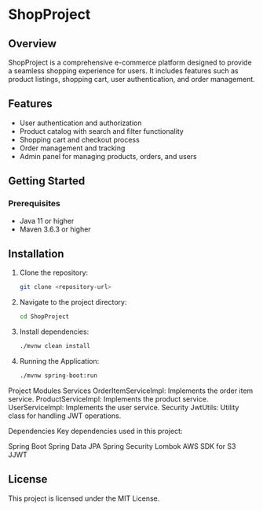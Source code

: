 # ShopProject

## Overview

ShopProject is a comprehensive e-commerce platform designed to provide a seamless shopping experience for users. It includes features such as product listings, shopping cart, user authentication, and order management.

## Features

- User authentication and authorization
- Product catalog with search and filter functionality
- Shopping cart and checkout process
- Order management and tracking
- Admin panel for managing products, orders, and users

## Getting Started

### Prerequisites

- Java 11 or higher
- Maven 3.6.3 or higher

## Installation

1. Clone the repository:

   ```bash
   git clone <repository-url>
   ```

2. Navigate to the project directory:

   ```bash
   cd ShopProject
   ```

3. Install dependencies:

   ```bash
   ./mvnw clean install
   ```

4. Running the Application:

   ```bash
   ./mvnw spring-boot:run
   ```

Project Modules
Services
OrderItemServiceImpl: Implements the order item service.
ProductServiceImpl: Implements the product service.
UserServiceImpl: Implements the user service.
Security
JwtUtils: Utility class for handling JWT operations.

Dependencies
Key dependencies used in this project:

Spring Boot
Spring Data JPA
Spring Security
Lombok
AWS SDK for S3
JJWT

## License

This project is licensed under the MIT License.
